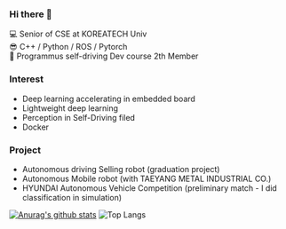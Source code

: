 ### Hi there 👋

💻 Senior of CSE at KOREATECH Univ <br/>
😎 C++ / Python / ROS / Pytorch <br/>
🦁 Programmus self-driving Dev course 2th Member <br/>

### Interest
- Deep learning accelerating in embedded board
- Lightweight deep learning
- Perception in Self-Driving filed
- Docker


### Project
- Autonomous driving Selling robot (graduation project)
- Autonomous Mobile robot (with TAEYANG METAL INDUSTRIAL CO.)
- HYUNDAI Autonomous Vehicle Competition (preliminary match - I did classification in simulation)


[![Anurag's github stats](https://github-readme-stats.vercel.app/api?username=BalmyAir)](https://github.com/anuraghazra/github-readme-stats)
![Top Langs](https://github-readme-stats.vercel.app/api/top-langs/?username=BalmyAir&layout=compact)

<!--
**BalmyAir/BalmyAir** is a ✨ _special_ ✨ repository because its `README.md` (this file) appears on your GitHub profile.

Here are some ideas to get you started:

- 🔭 I’m currently working on ...
- 🌱 I’m currently learning ...
- 👯 I’m looking to collaborate on ...
- 🤔 I’m looking for help with ...
- 💬 Ask me about ...
- 📫 How to reach me: ...
- 😄 Pronouns: ...
- ⚡ Fun fact: ...
-->
